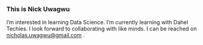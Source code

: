 ### This is Nick Uwagwu
I’m interested in learning Data Science.
I’m currently learning with Dahel Techies.
I look forward  to collaborating with like minds.
I can be reached on nicholas.uwagwu@gmail.com .
